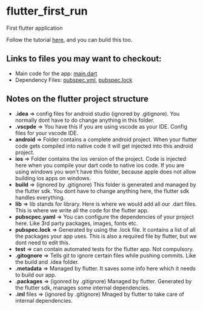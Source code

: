 # flutter_first_run

First flutter application

Follow the tutorial [here](https://flutter.dev/docs/get-started/codelab), and you can build this too.

## Links to files you may want to checkout:

- Main code for the app: [main.dart](https://github.com/yashkurkure/flutterApps/blob/main/flutter_first_run/lib/main.dart)
- Dependency Files: [pubspec.yml](https://github.com/yashkurkure/flutterApps/blob/main/flutter_first_run/pubspec.yaml), [pubspec.lock](https://github.com/yashkurkure/flutterApps/blob/main/flutter_first_run/pubspec.lock)

## Notes on the flutter project structure

- **.idea** => config files for android studio (ignored by .gitignore). You normally dont have to do change anything in this folder.
- **.vscpde** => You have this if you are using vscode as your IDE. Config files for your vscode IDE.
- **android** => Folder contains a complete android project. When your flutter code gets compiled into native code it will get injected into this android project.
- **ios** => Folder contains the ios version of the project. Code is injected here when you compile your dart code to native ios code. If you are using windows you won't have this folder, because apple does not allow building ios apps on windows.
- **build** => (ignored by .gitignore) This folder is generated and managed by the flutter sdk. You dont have to change anything here, the flutter sdk handles everything.
- **lib** => lib stands for library. Here is where we would add all our .dart files. This is where we write all the code for the flutter app.
- **pubscpec.yaml** => You can configure the dependencies of your project here. Like 3rd party packages, images, fonts etc.
- **pubspec.lock** => Generated by using the .lock file. It contains a list of all the packages your app uses. This is also a required file by flutter, but we dont need to edit this.
- **test** => can contain automated tests for the flutter app. Not compulsory.
- **.gitognore** => Tells git to ignore certain files while pushing commits. Like the build and .idea folder.
- **.metadata** => Managed by flutter. It saves some info here which it needs to build our app.
- **.packages** => (igonred by .gitignore) Managed by flutter. Generated by the flutter sdk, manages some internal dependencies.
- **.iml** files => (ignored by .gitignore) Mnaged by flutter to take care of internal dependencies.

